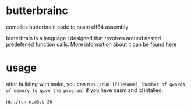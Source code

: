 # butterbrainc
compiles butterbrain code to nasm elf64 assembly

butterbrain is a language I designed that revolves around nested predefened function calls.
More information about it can be found [here](https://esolangs.org/wiki/Butterbrain)

# usage
after building with make, you can run ```./run [filename] [number of qwords of memory to give the program]``` if you have nasm and ld intalled.

ie: ```./run nim3.b 20```
